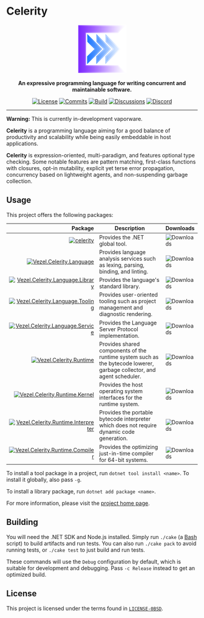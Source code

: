 # Celerity

<div align="center">
    <img src="celerity.svg"
         width="128"
         alt="Celerity" />
</div>

<p align="center">
    <strong>
        An expressive programming language for writing concurrent and
        maintainable software.
    </strong>
</p>

<div align="center">

[![License](https://img.shields.io/github/license/vezel-dev/celerity?color=brown)](LICENSE-0BSD)
[![Commits](https://img.shields.io/github/commit-activity/m/vezel-dev/celerity/master?label=commits&color=slateblue)](https://github.com/vezel-dev/celerity/commits/master)
[![Build](https://img.shields.io/github/actions/workflow/status/vezel-dev/celerity/build.yml?branch=master)](https://github.com/vezel-dev/celerity/actions/workflows/build.yml)
[![Discussions](https://img.shields.io/github/discussions/vezel-dev/celerity?color=teal)](https://github.com/vezel-dev/celerity/discussions)
[![Discord](https://img.shields.io/discord/960716713136095232?color=peru&label=discord)](https://discord.gg/uD8maMVVFX)

</div>

--------------------------------------------------------------------------------

**Warning:** This is currently in-development vaporware.

**Celerity** is a programming language aiming for a good balance of
productivity and scalability while being easily embeddable in host applications.

**Celerity** is expression-oriented, multi-paradigm, and features optional type
checking. Some notable features are pattern matching, first-class functions with
closures, opt-in mutability, explicit yet terse error propagation, concurrency
based on lightweight agents, and non-suspending garbage collection.

## Usage

This project offers the following packages:

| Package | Description | Downloads |
| -: | - | :- |
| [![celerity][driver-img]][driver-pkg] | Provides the .NET global tool. | ![Downloads][driver-dls] |
| [![Vezel.Celerity.Language][language-core-img]][language-core-pkg] | Provides language analysis services such as lexing, parsing, binding, and linting. | ![Downloads][language-core-dls] |
| [![Vezel.Celerity.Language.Library][language-library-img]][language-library-pkg] | Provides the language's standard library. | ![Downloads][language-library-dls] |
| [![Vezel.Celerity.Language.Tooling][language-tooling-img]][language-tooling-pkg] | Provides user-oriented tooling such as project management and diagnostic rendering. | ![Downloads][language-tooling-dls] |
| [![Vezel.Celerity.Language.Service][language-service-img]][language-service-pkg] | Provides the Language Server Protocol implementation. | ![Downloads][language-service-dls] |
| [![Vezel.Celerity.Runtime][runtime-core-img]][runtime-core-pkg] | Provides shared components of the runtime system such as the bytecode lowerer, garbage collector, and agent scheduler. | ![Downloads][runtime-core-dls] |
| [![Vezel.Celerity.Runtime.Kernel][runtime-kernel-img]][runtime-kernel-pkg] | Provides the host operating system interfaces for the runtime system. | ![Downloads][runtime-kernel-dls] |
| [![Vezel.Celerity.Runtime.Interpreter][runtime-interpreter-img]][runtime-interpreter-pkg] | Provides the portable bytecode interpreter which does not require dynamic code generation. | ![Downloads][runtime-interpreter-dls] |
| [![Vezel.Celerity.Runtime.Compiler][runtime-compiler-img]][runtime-compiler-pkg] | Provides the optimizing just-in-time compiler for 64-bit systems. | ![Downloads][runtime-compiler-dls] |

[driver-pkg]: https://www.nuget.org/packages/celerity
[language-core-pkg]: https://www.nuget.org/packages/Vezel.Celerity.Language
[language-library-pkg]: https://www.nuget.org/packages/Vezel.Celerity.Language.Library
[language-tooling-pkg]: https://www.nuget.org/packages/Vezel.Celerity.Language.Tooling
[language-service-pkg]: https://www.nuget.org/packages/Vezel.Celerity.Language.Service
[runtime-core-pkg]: https://www.nuget.org/packages/Vezel.Celerity.Runtime
[runtime-kernel-pkg]: https://www.nuget.org/packages/Vezel.Celerity.Runtime.Kernel
[runtime-interpreter-pkg]: https://www.nuget.org/packages/Vezel.Celerity.Runtime.Interpreter
[runtime-compiler-pkg]: https://www.nuget.org/packages/Vezel.Celerity.Runtime.Compiler

[driver-img]: https://img.shields.io/nuget/v/celerity?label=celerity
[language-core-img]: https://img.shields.io/nuget/v/Vezel.Celerity.Language?label=Vezel.Celerity.Language
[language-library-img]: https://img.shields.io/nuget/v/Vezel.Celerity.Language.Library?label=Vezel.Celerity.Language.Library
[language-tooling-img]: https://img.shields.io/nuget/v/Vezel.Celerity.Language.Tooling?label=Vezel.Celerity.Language.Tooling
[language-service-img]: https://img.shields.io/nuget/v/Vezel.Celerity.Language.Service?label=Vezel.Celerity.Language.Service
[runtime-core-img]: https://img.shields.io/nuget/v/Vezel.Celerity.Runtime?label=Vezel.Celerity.Runtime
[runtime-kernel-img]: https://img.shields.io/nuget/v/Vezel.Celerity.Runtime.Kernel?label=Vezel.Celerity.Runtime.Kernel
[runtime-interpreter-img]: https://img.shields.io/nuget/v/Vezel.Celerity.Runtime.Interpreter?label=Vezel.Celerity.Runtime.Interpreter
[runtime-compiler-img]: https://img.shields.io/nuget/v/Vezel.Celerity.Runtime.Compiler?label=Vezel.Celerity.Runtime.Compiler

[driver-dls]: https://img.shields.io/nuget/dt/celerity?label=
[language-core-dls]: https://img.shields.io/nuget/dt/Vezel.Celerity.Language?label=
[language-library-dls]: https://img.shields.io/nuget/dt/Vezel.Celerity.Language.Library?label=
[language-tooling-dls]: https://img.shields.io/nuget/dt/Vezel.Celerity.Language.Tooling?label=
[language-service-dls]: https://img.shields.io/nuget/dt/Vezel.Celerity.Language.Service?label=
[runtime-core-dls]: https://img.shields.io/nuget/dt/Vezel.Celerity.Runtime?label=
[runtime-kernel-dls]: https://img.shields.io/nuget/dt/Vezel.Celerity.Runtime.Kernel?label=
[runtime-interpreter-dls]: https://img.shields.io/nuget/dt/Vezel.Celerity.Runtime.Interpreter?label=
[runtime-compiler-dls]: https://img.shields.io/nuget/dt/Vezel.Celerity.Runtime.Compiler?label=

To install a tool package in a project, run `dotnet tool install <name>`. To
install it globally, also pass `-g`.

To install a library package, run `dotnet add package <name>`.

For more information, please visit the
[project home page](https://docs.vezel.dev/celerity).

## Building

You will need the .NET SDK and Node.js installed. Simply run `./cake`
(a [Bash](https://www.gnu.org/software/bash) script) to build artifacts and run
tests. You can also run `./cake pack` to avoid running tests, or `./cake test`
to just build and run tests.

These commands will use the `Debug` configuration by default, which is suitable
for development and debugging. Pass `-c Release` instead to get an optimized
build.

## License

This project is licensed under the terms found in
[`LICENSE-0BSD`](LICENSE-0BSD).
